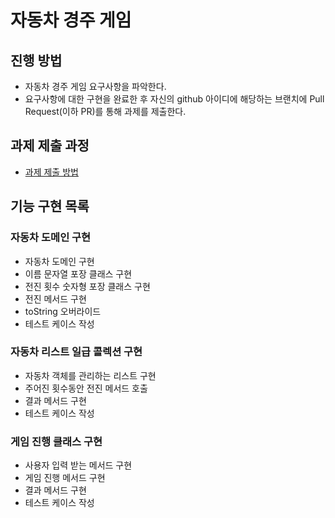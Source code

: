 # 자동차 경주 게임
## 진행 방법
* 자동차 경주 게임 요구사항을 파악한다.
* 요구사항에 대한 구현을 완료한 후 자신의 github 아이디에 해당하는 브랜치에 Pull Request(이하 PR)를 통해 과제를 제출한다.

## 과제 제출 과정
* [과제 제출 방법](https://github.com/next-step/nextstep-docs/tree/master/precourse)

## 기능 구현 목록
### 자동차 도메인 구현
- 자동차 도메인 구현
- 이름 문자열 포장 클래스 구현
- 전진 횟수 숫자형 포장 클래스 구현
- 전진 메서드 구현
- toString 오버라이드
- 테스트 케이스 작성
### 자동차 리스트 일급 콜렉션 구현
- 자동차 객체를 관리하는 리스트 구현
- 주어진 횟수동안 전진 메서드 호출
- 결과 메서드 구현
- 테스트 케이스 작성
### 게임 진행 클래스 구현
- 사용자 입력 받는 메서드 구현
- 게임 진행 메서드 구현
- 결과 메서드 구현
- 테스트 케이스 작성

